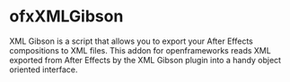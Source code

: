 ofxXMLGibson
============

XML Gibson is a script that allows you to export your After Effects compositions to XML files.  This addon for openframeworks reads XML exported from After Effects by the XML Gibson plugin into a handy object oriented interface.

